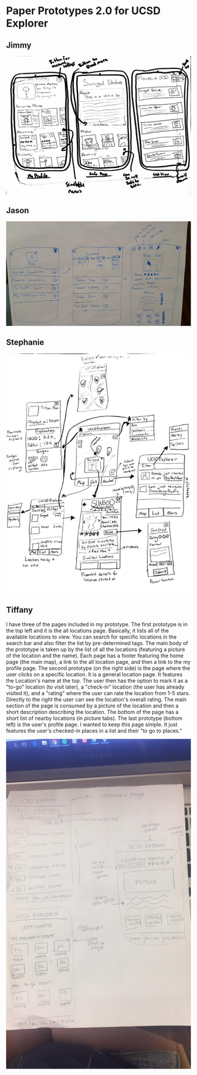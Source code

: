 <h1> Paper Prototypes 2.0 for UCSD Explorer </h1>

<h2> Jimmy</h2>
<p> </p>

![alt text][jimmy_prop]

<h2> Jason </h2>
<p> 
</p>

![alt text][jason_prop]

<h2> Stephanie </h2>
<p>  </p>

![alt text][steph_prop]

<h2> Tiffany </h2>
<p> I have three of the pages included in my prototype. The first prototype is in the top left and it is the all locations page. Basically, it lists all of the available locations to view. You can search for specific locations in the search bar and also filter the list by pre-determined tags. The main body of the prototype is taken up by the list of all the locations (featuring a picture of the location and the name). Each page has a footer featuring the home page (the main map), a link to the all location page, and then a link to the my profile page. The second prototype (on the right side) is the page where the user clicks on a specific location. It is a general location page. It features the Location's name at the top. The user then has the option to mark it as a "to-go" location (to visit later), a "check-in" location (the user has already visited it), and a "rating" where the user can rate the location from 1-5 stars. Directly to the right the user can see the location's overall rating.
The main section of the page is consumed by a picture of the location and then a short description describing the location. The bottom of the page has a short list of nearby locations (in picture tabs). The last prototype (bottom left) is the user's profile page. I wanted to keep this page simple. It just features the user's checked-in places in a list and their "to go to places." </p>

![alt text][tiff_prop]


[tiff_prop]: ../images/prototypes/tiff_2.jpg "Tiffany's prototype" 
[jimmy_prop]: ../images/prototypes/jimmy_2.jpg "Jimmy's prototype"
[jason_prop]: ../images/prototypes/jason_2.jpg "Jason's prototype"
[steph_prop]: ../images/prototypes/steph_2.jpg "Stephanie's prototype"
